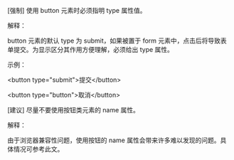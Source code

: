 \[强制\] 使用 button 元素时必须指明 type 属性值。

解释：

button 元素的默认 type 为 submit，如果被置于 form 元素中，点击后将导致表单提交。为显示区分其作用方便理解，必须给出 type 属性。

示例：

&lt;button type="submit"&gt;提交&lt;/button&gt;

&lt;button type="button"&gt;取消&lt;/button&gt;

\[建议\] 尽量不要使用按钮类元素的 name 属性。

解释：

由于浏览器兼容性问题，使用按钮的 name 属性会带来许多难以发现的问题。具体情况可参考此文。



